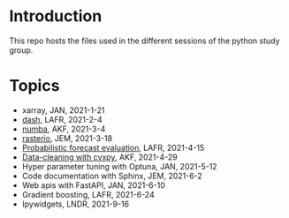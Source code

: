 # Introduction 
This repo hosts the files used in the different sessions of the python study group.

# Topics

* xarray, JAN, 2021-1-21
* [dash](https://github.com/DHI/anomalydetection_app), LAFR, 2021-2-4
* [numba](numba), AKF, 2021-3-4
* [rasterio](rasterio/README.md), JEM, 2021-3-18 
* [Probabilistic forecast evaluation](probabilistic_forecast_evaluation), LAFR, 2021-4-15
* [Data-cleaning with cvxpy](cvxpy-datacleaning), AKF, 2021-4-29
* Hyper parameter tuning with Optuna, JAN, 2021-5-12
* Code documentation with Sphinx, JEM, 2021-6-2
* Web apis with FastAPI, JAN, 2021-6-10
* Gradient boosting, LAFR, 2021-6-24
* Ipywidgets, LNDR, 2021-9-16
